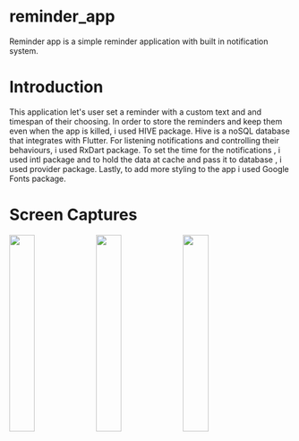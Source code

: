 # reminder_app
Reminder app is a simple reminder application with built in notification system.

# Introduction
This application let's user set a reminder with a custom text and and timespan of their choosing. In order to store the reminders and keep them even when the app is killed, i used HIVE package. Hive is a noSQL database that integrates with Flutter. For listening notifications and controlling their behaviours, i used RxDart package. To set the time for the notifications , i used intl package and to hold the data at cache and pass it to database , i used provider package. Lastly, to add more styling to the app i used Google Fonts package.

# Screen Captures

<img src="https://user-images.githubusercontent.com/24297535/135110603-73dd2ee0-aba2-439e-a441-cc7743662bf3.png" width=30% height=30%>
<img src="https://user-images.githubusercontent.com/24297535/135110718-735c5cb7-de5d-4800-a201-19cb33797360.png" width=30% height=30%>
<img src="https://user-images.githubusercontent.com/24297535/135110768-4865c80a-6a26-476c-9f91-e5bb6783cc45.png" width=30% height=30%>

